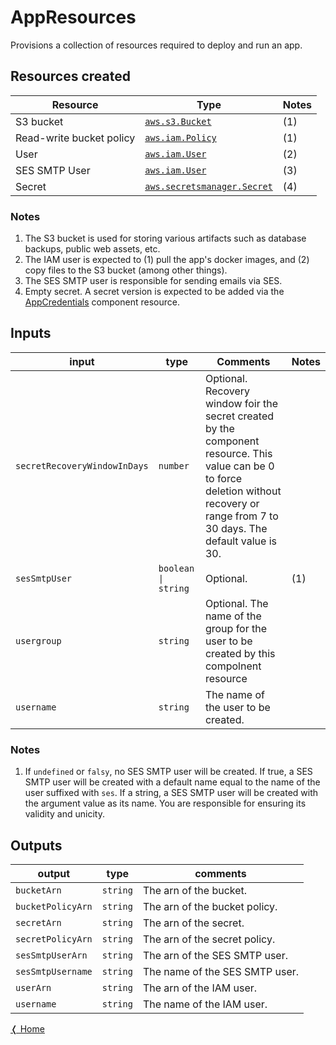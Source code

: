 # AppResources

Provisions a collection of resources required to deploy and run an app.

## Resources created

| Resource | Type | Notes |
|----------|------|----------|
| S3 bucket | [`aws.s3.Bucket`](https://www.pulumi.com/registry/packages/aws/api-docs/s3/bucket/#aws-s3-bucket) | (1) |
| Read-write bucket policy | [`aws.iam.Policy`](https://www.pulumi.com/registry/packages/aws/api-docs/s3/bucket/#aws-s3-bucket) | (1) |
| User | [`aws.iam.User`](https://www.pulumi.com/registry/packages/aws/api-docs/iam/user/#aws-iam-user) |  (2)
| SES SMTP User | [`aws.iam.User`](https://www.pulumi.com/registry/packages/aws/api-docs/iam/user/#aws-iam-user) | (3) |
| Secret | [`aws.secretsmanager.Secret`](https://www.pulumi.com/registry/packages/aws/api-docs/secretsmanager/secret/#aws-secretsmanager-secret) | (4) |

### Notes

1. The S3 bucket is used for storing various artifacts such as database backups, public web assets, etc.
2. The IAM user is expected to (1) pull the app's docker images, and (2) copy files to the S3 bucket (among other things).
3. The SES SMTP user is responsible for sending emails via SES. 
4. Empty secret. A secret version is expected to be added via the [AppCredentials](./app-credentials.md) component resource.

## Inputs

| input                        | type       | Comments | Notes |
|------------------------------|------------|----------|-------|
| `secretRecoveryWindowInDays` | `number` | Optional. Recovery window foir the secret created by the component resource. This value can be 0 to force deletion without recovery or range from 7 to 30 days. The default value is 30. |  |
| `sesSmtpUser`                | `boolean \| string`   | Optional. | (1) |
| `usergroup`                  | `string` | Optional. The name of the group for the user to be created by this compolnent resource |  |
| `username`                   | `string` | The name of the user to be created. | |

### Notes

1. If `undefined` or `falsy`, no SES SMTP user will be created. If true, a SES SMTP user will be created with a default name equal to the name of the user suffixed with `ses`. If a string, a SES SMTP user will be created with the argument value as its name. You are responsible for ensuring its validity and unicity.

## Outputs

| output            | type     | comments                       |
|-------------------|----------|--------------------------------|
| `bucketArn`       | `string` | The arn of the bucket.         |
| `bucketPolicyArn` | `string` | The arn of the bucket policy.  |
| `secretArn`       | `string` | The arn of the secret.         |
| `secretPolicyArn` | `string` | The arn of the secret policy.  |
| `sesSmtpUserArn`  | `string` | The arn of the SES SMTP user.  |
| `sesSmtpUsername` | `string` | The name of the SES SMTP user. |
| `userArn`         | `string` | The arn of the IAM user.       |
| `username`        | `string` | The name of the IAM user.      |

[&#10092; Home](../index.md)